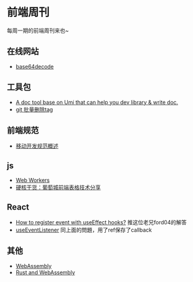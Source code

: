 # 前端周刊
每周一期的前端周刊来也~

## 在线网站

* [base64decode](https://www.base64decode.org/)

## 工具包

* [A doc tool base on Umi that can help you dev library & write doc.](https://github.com/umijs/dumi)
* [git 批量删除tag](https://www.jianshu.com/p/83ea11828c8e)

## 前端规范

* [移动开发规范概述](http://alloyteam.github.io/Spirit/modules/Standard/index.html#base_ui)

## js

* [Web Workers](https://developer.mozilla.org/zh-CN/docs/Web/API/Web_Workers_API/Using_web_workers)
* [硬核干货：葡萄城前端表格技术分享](https://www.grapecity.com.cn/blogs/spreadjs-gc-front-table-technology-sharing)

## React
* [How to register event with useEffect hooks?](https://stackoverflow.com/questions/55565444/how-to-register-event-with-useeffect-hooks)
推这位老兄ford04的解答
* [useEventListener](https://usehooks.com/useEventListener/)
同上面的問題，用了ref保存了callback

## 其他
* [WebAssembly](https://developer.mozilla.org/zh-CN/docs/WebAssembly/Concepts)
* [Rust and WebAssembly](https://developer.mozilla.org/zh-CN/docs/WebAssembly/Rust_to_wasm)
